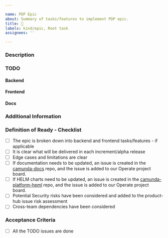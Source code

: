 ```yaml
---

name: PDP Epic
about: Summary of tasks/features to implement PDP epic.
title: 🎯
labels: kind/epic, Root task
assignees: ''

---
```


### Description

<!-- Please, describe the epic to be worked at or add link to PDP item -->
<!-- - [ ] <PDP item link> -->
<!-- - [ ] <Design issue> -->

### TODO

<!-- Add links to all related frontend and backend issues here -->

#### Backend

<!-- * [ ] #<issue-number> -->

#### Frontend

<!-- * [ ] #<issue-number> -->

#### Docs

<!-- * [ ] #<issue-number> -->

### Additional Information

<!-- Dependency, affected components, targeted release -->

### Definition of Ready - Checklist

- [ ] The epic is broken down into backend and frontend tasks/features - if applicable
- [ ] It is clear what will be delivered in each increment/alpha release
- [ ] Edge cases and limitations are clear
- [ ] If documentation needs to be updated, an issue is created in the [camunda-docs](https://github.com/camunda/camunda-docs) repo, and the issue is added to our Operate project board.
- [ ] If HELM charts need to be updated, an issue is created in the [camunda-platform-heml](https://github.com/camunda/camunda-platform-helm) repo, and the issue is added to our Operate project board.
- [ ] Potential Security risks have been considered and added to the product-hub issue risk assessment
- [ ] Cross-team dependencies have been considered

### Acceptance Criteria

<!-- The assignee can add additional Acceptance Criteria -->
- [ ] All the TODO issues are done


